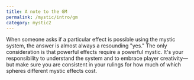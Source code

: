 ```yaml
---
title: A note to the GM
permalink: /mystic/intro/gm
category: mystic2
---
```

When someone asks if a particular effect is possible using the mystic
system, the answer is almost always a resounding "yes." The only
consideration is that powerful effects require a powerful mystic. It's
your responsibility to understand the system and to embrace player
creativity—but make sure you are consistent in your rulings for how much
of which spheres different mystic effects cost.
